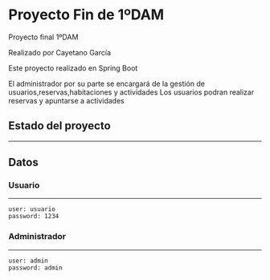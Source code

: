 # Proyecto Fin de 1ºDAM
Proyecto final 1ºDAM

Realizado por Cayetano García

Este proyecto realizado en Spring Boot 

El administrador por su parte se encargará de la gestión de usuarios,reservas,habitaciones y actividades
Los usuarios podran realizar reservas y apuntarse a actividades


## **Estado del proyecto**
---------------------------

## **Datos**

 
### **Usuario**
---------------------------
    user: usuario
    password: 1234
  

### **Administrador**
---------------------------
    user: admin
    password: admin




